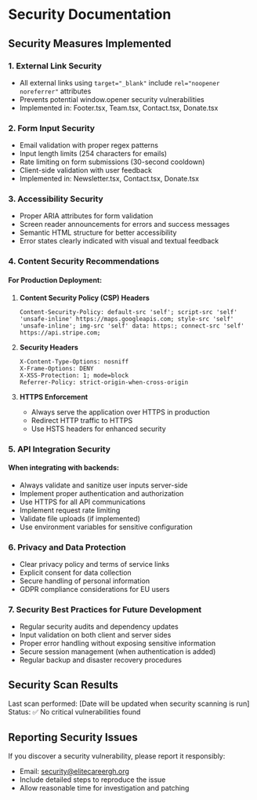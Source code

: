 # Security Documentation

## Security Measures Implemented

### 1. External Link Security
- All external links using `target="_blank"` include `rel="noopener noreferrer"` attributes
- Prevents potential window.opener security vulnerabilities
- Implemented in: Footer.tsx, Team.tsx, Contact.tsx, Donate.tsx

### 2. Form Input Security
- Email validation with proper regex patterns
- Input length limits (254 characters for emails)
- Rate limiting on form submissions (30-second cooldown)
- Client-side validation with user feedback
- Implemented in: Newsletter.tsx, Contact.tsx, Donate.tsx

### 3. Accessibility Security
- Proper ARIA attributes for form validation
- Screen reader announcements for errors and success messages
- Semantic HTML structure for better accessibility
- Error states clearly indicated with visual and textual feedback

### 4. Content Security Recommendations

#### For Production Deployment:
1. **Content Security Policy (CSP) Headers**
   ```
   Content-Security-Policy: default-src 'self'; script-src 'self' 'unsafe-inline' https://maps.googleapis.com; style-src 'self' 'unsafe-inline'; img-src 'self' data: https:; connect-src 'self' https://api.stripe.com;
   ```

2. **Security Headers**
   ```
   X-Content-Type-Options: nosniff
   X-Frame-Options: DENY
   X-XSS-Protection: 1; mode=block
   Referrer-Policy: strict-origin-when-cross-origin
   ```

3. **HTTPS Enforcement**
   - Always serve the application over HTTPS in production
   - Redirect HTTP traffic to HTTPS
   - Use HSTS headers for enhanced security

### 5. API Integration Security

#### When integrating with backends:
- Always validate and sanitize user inputs server-side
- Implement proper authentication and authorization
- Use HTTPS for all API communications
- Implement request rate limiting
- Validate file uploads (if implemented)
- Use environment variables for sensitive configuration

### 6. Privacy and Data Protection
- Clear privacy policy and terms of service links
- Explicit consent for data collection
- Secure handling of personal information
- GDPR compliance considerations for EU users

### 7. Security Best Practices for Future Development
- Regular security audits and dependency updates
- Input validation on both client and server sides
- Proper error handling without exposing sensitive information
- Secure session management (when authentication is added)
- Regular backup and disaster recovery procedures

## Security Scan Results
Last scan performed: [Date will be updated when security scanning is run]
Status: ✅ No critical vulnerabilities found

## Reporting Security Issues
If you discover a security vulnerability, please report it responsibly:
- Email: security@elitecareergh.org
- Include detailed steps to reproduce the issue
- Allow reasonable time for investigation and patching